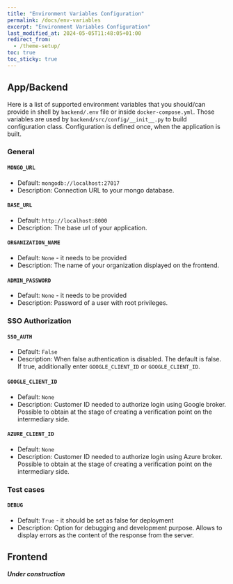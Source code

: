 ```yaml
---
title: "Environment Variables Configuration"
permalink: /docs/env-variables
excerpt: "Environment Variables Configuration"
last_modified_at: 2024-05-05T11:48:05+01:00
redirect_from:
  - /theme-setup/
toc: true
toc_sticky: true
---
```




## App/Backend


Here is a list of supported environment variables that you should/can provide in shell by `backend/.env` file or inside `docker-compose.yml`.
Those variables are used by `backend/src/config/__init__.py` to build configuration class. Configuration is defined once, when the application is built.


### General


#### `MONGO_URL`

- Default: `mongodb://localhost:27017`
- Description: Connection URL to your mongo database.


#### `BASE_URL`

- Default: `http://localhost:8000`
- Description: The base url of your application.

#### `ORGANIZATION_NAME`

- Default: `None` - it needs to be provided
- Description: The name of your organization displayed on the frontend.

#### `ADMIN_PASSWORD`

- Default: `None` - it needs to be provided
- Description: Password of a user with root privileges.


### SSO Authorization


#### `SSO_AUTH`

- Default: `False`
- Description: When false authentication is disabled. The default is false. If true, additionally enter `GOOGLE_CLIENT_ID` or `GOOGLE_CLIENT_ID`.

#### `GOOGLE_CLIENT_ID`

- Default: `None`
- Description: Customer ID needed to authorize login using Google broker. Possible to obtain at the stage of creating a verification point on the intermediary side.

#### `AZURE_CLIENT_ID`

- Default: `None`
- Description: Customer ID needed to authorize login using Azure broker. Possible to obtain at the stage of creating a verification point on the intermediary side.


### Test cases


#### `DEBUG`

- Default: `True` - it should be set as false for deployment
- Description: Option for debugging and development purpose. Allows to display errors as the content of the response from the server.


## Frontend

___Under construction___